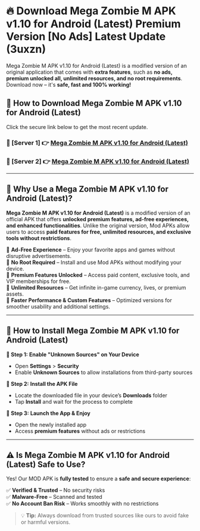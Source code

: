 # 🔥 Download Mega Zombie M APK v1.10 for Android (Latest) Premium Version [No Ads] Latest Update (3uxzn) 

Mega Zombie M APK v1.10 for Android (Latest) is a modified version of an original application that comes with **extra features**, such as **no ads, premium unlocked all, unlimited resources, and no root requirements**. Download now – it's **safe, fast and 100% working!**

## **📱 How to Download Mega Zombie M APK v1.10 for Android (Latest)**  

Click the secure link below to get the most recent update.  

 ### **📌 [Server 1] 👉** [Mega Zombie M APK v1.10 for Android (Latest)](https://apkcomod.com?title=Mega_Zombie_M_APK_v1.10_for_Android_(Latest))

 ### **📌 [Server 2] 👉** [Mega Zombie M APK v1.10 for Android (Latest)](https://apkcomod.com?title=Mega_Zombie_M_APK_v1.10_for_Android_(Latest))

---

## **🤖 Why Use a Mega Zombie M APK v1.10 for Android (Latest)?**  

**Mega Zombie M APK v1.10 for Android (Latest)** is a modified version of an official APK that offers **unlocked premium features, ad-free experiences, and enhanced functionalities**. Unlike the original version, Mod APKs allow users to access **paid features for free, unlimited resources, and exclusive tools without restrictions**.

🔽 **Ad-Free Experience** – Enjoy your favorite apps and games without disruptive advertisements.  
🔽 **No Root Required** – Install and use Mod APKs without modifying your device.  
🔽 **Premium Features Unlocked** – Access paid content, exclusive tools, and VIP memberships for free.  
🔽 **Unlimited Resources** – Get infinite in-game currency, lives, or premium assets.  
🔽 **Faster Performance & Custom Features** – Optimized versions for smoother usability and additional settings.  

---

## **🚀 How to Install Mega Zombie M APK v1.10 for Android (Latest)**  

**🔹 Step 1:** **Enable "Unknown Sources" on Your Device**  
- Open **Settings** > **Security**  
- Enable **Unknown Sources** to allow installations from third-party sources  

**🔹 Step 2:** **Install the APK File**  
- Locate the downloaded file in your device’s **Downloads** folder  
- Tap **Install** and wait for the process to complete  

**🔹 Step 3:** **Launch the App & Enjoy**  
- Open the newly installed app  
- Access **premium features** without ads or restrictions  

---

## **⚠️ Is Mega Zombie M APK v1.10 for Android (Latest) Safe to Use?**  

Yes! Our MOD APK is **fully tested** to ensure a **safe and secure experience**:

✅ **Verified & Trusted** – No security risks  
✅ **Malware-Free** – Scanned and tested  
✅ **No Account Ban Risk** – Works smoothly with no restrictions  

> 💡 **Tip:** Always download from trusted sources like ours to avoid fake or harmful versions.